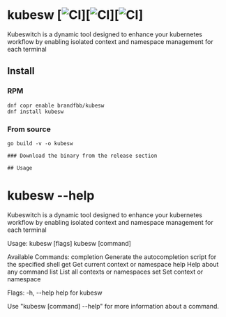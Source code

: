 # kubesw [![CI](https://github.com/spideyz0r/kubesw/workflows/gotester/badge.svg)][![CI](https://github.com/spideyz0r/kubesw/workflows/goreleaser/badge.svg)][![CI](https://github.com/spideyz0r/kubesw/workflows/rpm-builder/badge.svg)]
Kubeswitch is a dynamic tool designed to enhance your kubernetes workflow by enabling isolated context and namespace management for each terminal

## Install

### RPM
```
dnf copr enable brandfbb/kubesw
dnf install kubesw
```

### From source
```
go build -v -o kubesw

### Download the binary from the release section

## Usage
```
# kubesw --help
Kubeswitch is a dynamic tool designed to enhance your kubernetes workflow by enabling isolated context and namespace management for each terminal

Usage:
  kubesw [flags]
  kubesw [command]

Available Commands:
  completion  Generate the autocompletion script for the specified shell
  get         Get current context or namespace
  help        Help about any command
  list        List all contexts or namespaces
  set         Set context or namespace

Flags:
  -h, --help   help for kubesw

Use "kubesw [command] --help" for more information about a command.
```